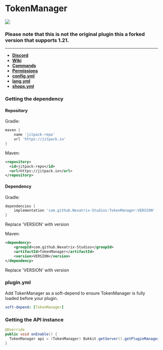 <h1>TokenManager</h1> 

[![](https://jitpack.io/v/Nexatrix-Studios/TokenManager.svg)](https://jitpack.io/#Nexatrix-Studios/TokenManager)

### Please note that this is not the original plugin this a forked version that supports 1.21.

---

* **[Discord](https://discord.gg/vA4Xg9KqeJ)**
* **[Wiki](https://github.com/Realizedd/TokenManager/wiki)**
* **[Commands](https://github.com/Realizedd/TokenManager/wiki/commands)**
* **[Permissions](https://github.com/Realizedd/TokenManager/wiki/permissions)**
* **[config.yml](https://github.com/Nexatrix-Studios/TokenManager/blob/master/src/main/resources/config.yml)**
* **[lang.yml](https://github.com/Nexatrix-Studios/TokenManager/blob/master/src/main/resources/lang.yml)**
* **[shops.yml](https://github.com/Nexatrix-Studios/TokenManager/blob/master/src/main/resources/shops.yml)**


### Getting the dependency

#### Repository
Gradle:
```groovy
maven {
    name 'jitpack-repo'
    url 'https://jitpack.io'
}
```

Maven:
```xml
<repository>
  <id>jitpack-repo</id>
  <url>https://jitpack.io</url>
</repository>
```

#### Dependency
Gradle:
```groovy
dependencies {
    implementation 'com.github.Nexatrix-Studios:TokenManager:VERSION'
}
```  
Replace 'VERSION' with version

Maven:
```xml
<dependency>
    <groupId>com.github.Nexatrix-Studios</groupId>
    <artifactId>TokenManager</artifactId>
    <version>VERSION</version>
</dependency>
```
Replace 'VERSION' with version

### plugin.yml
Add TokenManager as a soft-depend to ensure TokenManager is fully loaded before your plugin.
```yaml
soft-depend: [TokenManager]
```

### Getting the API instance

```java
@Override
public void onEnable() {
  TokenManager api = (TokenManager) Bukkit.getServer().getPluginManager().getPlugin("TokenManager");
}
```
